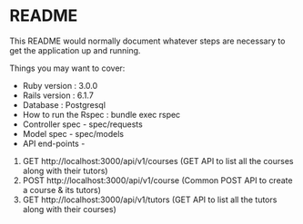 # README

This README would normally document whatever steps are necessary to get the
application up and running.

Things you may want to cover:

* Ruby version : 3.0.0
* Rails version : 6.1.7
* Database : Postgresql
* How to run the Rspec : bundle exec rspec 
* Controller spec - spec/requests
* Model spec - spec/models
* API end-points - 
1) GET http://localhost:3000/api/v1/courses (GET API to list all the courses along with their tutors)
2) POST http://localhost:3000/api/v1/course (Common POST API to create a course & its tutors)
3) GET http://localhost:3000/api/v1/tutors (GET API to list all the tutors along with their courses)
